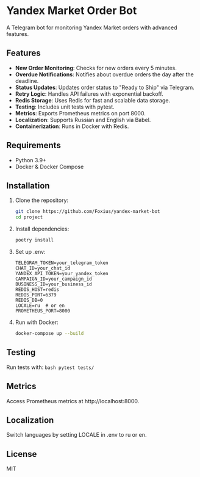 # Yandex Market Order Bot

A Telegram bot for monitoring Yandex Market orders with advanced features.

## Features
- **New Order Monitoring**: Checks for new orders every 5 minutes.
- **Overdue Notifications**: Notifies about overdue orders the day after the deadline.
- **Status Updates**: Updates order status to "Ready to Ship" via Telegram.
- **Retry Logic**: Handles API failures with exponential backoff.
- **Redis Storage**: Uses Redis for fast and scalable data storage.
- **Testing**: Includes unit tests with pytest.
- **Metrics**: Exports Prometheus metrics on port 8000.
- **Localization**: Supports Russian and English via Babel.
- **Containerization**: Runs in Docker with Redis.

## Requirements
- Python 3.9+
- Docker & Docker Compose

## Installation
1. Clone the repository:
   ```bash
   git clone https://github.com/Foxius/yandex-market-bot
   cd project
   ```
2. Install dependencies:
    ```bash
    poetry install
    ```
3. Set up .env:
    ```
    TELEGRAM_TOKEN=your_telegram_token
    CHAT_ID=your_chat_id
    YANDEX_API_TOKEN=your_yandex_token
    CAMPAIGN_ID=your_campaign_id
    BUSINESS_ID=your_business_id
    REDIS_HOST=redis
    REDIS_PORT=6379
    REDIS_DB=0
    LOCALE=ru  # or en
    PROMETHEUS_PORT=8000
    ```
4. Run with Docker:
    ```bash
    docker-compose up --build
    ```

## Testing
Run tests with:
    ```bash
    pytest tests/
    ```

## Metrics
Access Prometheus metrics at http://localhost:8000.

## Localization
Switch languages by setting LOCALE in .env to ru or en.

## License
MIT


